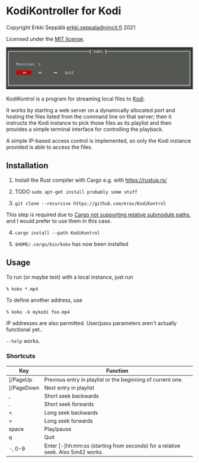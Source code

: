 # KodiKontroller for Kodi

Copyright Erkki Seppälä <erkki.seppala@vincit.fi> 2021

Licensed under the [MIT license](LICENSE.MIT).

![Screenshot of KodiKontroller playing a file](doc/screenshot.png)

KodiKontrol is a program for streaming local files to
[Kodi](https://kodi.tv/).

It works by starting a web server on a dynamically allocated port and
hosting the files listed from the command line on that server; then it
instructs the Kodi instance to pick those files as its playlist and
then provides a simple terminal interface for controlling the
playback.

A simple IP-based access control is implemented, so only the Kodi
instance provided is able to access the files.

## Installation

1) Install the Rust compiler with Cargo e.g. with https://rustup.rs/

2) TODO `sudo apt-get install probably some stuff`

3) `git clone --recursive https://github.com/eras/KodiKontrol`

This step is required due to [Cargo not supporting relative submodule
paths](https://github.com/rust-lang/cargo/issues/7992), and I would
prefer to use them in this case.

4) `cargo install --path KodiKontrol`

5) `$HOME/.cargo/bin/koko` has now been installed

## Usage

To run (or maybe test) with a local instance, just run

`% koko *.mp4`

To define another address, use

`% koko -k mykodi foo.mp4`

IP addresses are also permitted. User/pass parameters aren't actually functional yet..

`--help` works.

### Shortcuts

| Key        | Function                                                                        |
|------------|---------------------------------------------------------------------------------|
| [/PageUp   | Previous entry in playlist or the beginning of current one.                     |
| ]/PageDown | Next entry in playlist                                                          |
| ,          | Short seek backwards                                                            |
| .          | Short seek forwards                                                             |
| <          | Long seek backwards                                                             |
| >          | Long seek forwards                                                              |
| space      | Play/pause                                                                      |
| q          | Quit                                                                            |
| -, 0-9     | Enter [-]hh:mm:ss (starting from seconds) for a relative seek. Also 5m42 works. |



